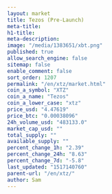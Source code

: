 ```yaml
---
layout: market
title: Tezos (Pre-Launch)
meta-title: 
h1-title: 
meta-description: 
image: "/media/1383651/xbt.png"
published: true
allow_search_engine: false
sitemap: false
enable_comment: false
sort_order: 1207
permalink: "/en/xtz/market.html"
coin_a_symbol: "XTZ"
coin_a_name: "Tezos"
coin_a_lower_case: "xtz"
price_usd: "4.47619"
price_btc: "0.00038096"
24h_volume_usd: "483133.0"
market_cap_usd: ""
total_supply: ""
available_supply: ""
percent_change_1h: "2.39"
percent_change_24h: "8.63"
percent_change_7d: "-5.8"
last_updated: "1517140760"
parent-url: "/en/xtz/"
author: Sam
---
```



